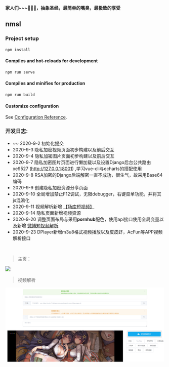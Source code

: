**家人们~~~🤕🤕🤕，抽象圣经，最简单的嘴臭，最极致的享受**

## nmsl

### Project setup
```
npm install
```

#### Compiles and hot-reloads for development
```
npm run serve
```

#### Compiles and minifies for production
```
npm run build
```

#### Customize configuration
See [Configuration Reference](https://cli.vuejs.org/config/).

### 开发日志:

   - ~~ 2020-9-2 初始化提交
   - 2020-9-3 隐私加密视频页面初步构建以及前后交互
   - 2020-9-4 隐私加密图片页面初步构建以及前后交互
   - 2020-9-7 隐私加密图片页面进行懒加载以及设置Django后台公共路由xe9527 (http://127.0.0.1:8001) ,学习vue-cli与echarts的搭配使用
   - 2020-9-8 RSA加密的Django后端解密一直不成功，很生气，故采用Base64编码
   - 2020-9-9 创建隐私加密资源分享页面
   - 2020-9-10 全局增加禁止F12调试，无限debugger，右键菜单功能，并将其js混淆化
   - 2020-9-11 视频解析新增 [【场库短视频】](https://www.vmovier.com/)
   - 2020-9-14 隐私页面新增视频资源
   - 2020-9-20 调整页面布局与采用**pornhub**配色，使用api接口使用全局变量以及新增 [微博短视频解析](https://weibo.com/)
   - 2020-9-23 DPlayer新增m3u8格式视频播放以及皮皮虾，AcFun等APP视频解析接口


<br>

> 主页：

   ![](./github_images/home.gif)


> 视频解析

   ![](./github_images/parse.png)
